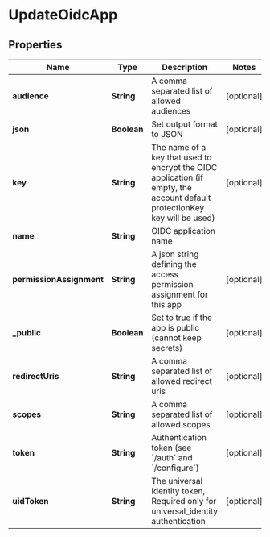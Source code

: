 

# UpdateOidcApp


## Properties

Name | Type | Description | Notes
------------ | ------------- | ------------- | -------------
**audience** | **String** | A comma separated list of allowed audiences |  [optional]
**json** | **Boolean** | Set output format to JSON |  [optional]
**key** | **String** | The name of a key that used to encrypt the OIDC application (if empty, the account default protectionKey key will be used) |  [optional]
**name** | **String** | OIDC application name | 
**permissionAssignment** | **String** | A json string defining the access permission assignment for this app |  [optional]
**_public** | **Boolean** | Set to true if the app is public (cannot keep secrets) |  [optional]
**redirectUris** | **String** | A comma separated list of allowed redirect uris |  [optional]
**scopes** | **String** | A comma separated list of allowed scopes |  [optional]
**token** | **String** | Authentication token (see &#x60;/auth&#x60; and &#x60;/configure&#x60;) |  [optional]
**uidToken** | **String** | The universal identity token, Required only for universal_identity authentication |  [optional]



